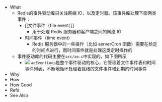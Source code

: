 - What
	- Redis的事件驱动库只关注网络 IO，以及定时器。该事件库处理下面两类事件：
		- [[文件事件（file event）]]
			- 用于处理 Redis 服务器和客户端之间的网络 IO
		- 时间事件（time event）
			- Redis 服务器中的一些操作（比如 serverCron 函数）需要在给定的时间点进行，而时间事件就是处理这类定时操作的
	- 事件驱动库的代码主要在`arc/ae.c`中实现的，如下图所示
		- ![](https://pdai.tech/images/db/redis/db-redis-event-1.png)
		  `aeEventLoop`是整个事件驱动的核心，它管理着文件事件表和时间事件列表，不断地循环处理着就绪的文件事件和到期的时间事件
- Why
- How
- How Good
- Refs
- See Also
